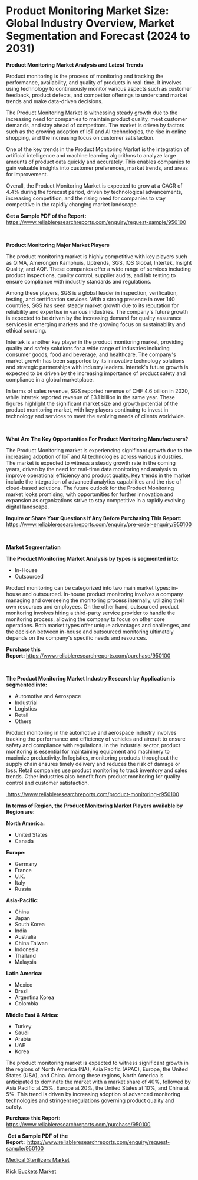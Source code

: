 <p><h1>Product Monitoring Market Size: Global Industry Overview, Market Segmentation and Forecast (2024 to 2031)</h1></p><p><strong>Product Monitoring Market Analysis and Latest Trends</strong></p>
<p><p>Product monitoring is the process of monitoring and tracking the performance, availability, and quality of products in real-time. It involves using technology to continuously monitor various aspects such as customer feedback, product defects, and competitor offerings to understand market trends and make data-driven decisions.</p><p>The Product Monitoring Market is witnessing steady growth due to the increasing need for companies to maintain product quality, meet customer demands, and stay ahead of competitors. The market is driven by factors such as the growing adoption of IoT and AI technologies, the rise in online shopping, and the increasing focus on customer satisfaction.</p><p>One of the key trends in the Product Monitoring Market is the integration of artificial intelligence and machine learning algorithms to analyze large amounts of product data quickly and accurately. This enables companies to gain valuable insights into customer preferences, market trends, and areas for improvement.</p><p>Overall, the Product Monitoring Market is expected to grow at a CAGR of 4.4% during the forecast period, driven by technological advancements, increasing competition, and the rising need for companies to stay competitive in the rapidly changing market landscape.</p></p>
<p><strong>Get a Sample PDF of the Report:&nbsp;</strong> <a href="https://www.reliableresearchreports.com/enquiry/request-sample/950100">https://www.reliableresearchreports.com/enquiry/request-sample/950100</a></p>
<p>&nbsp;</p>
<p><strong>Product Monitoring Major Market Players</strong></p>
<p><p>The product monitoring market is highly competitive with key players such as QIMA, Amerongen Kamphuis, Uptrends, SGS, IQS Global, Intertek, Insight Quality, and AQF. These companies offer a wide range of services including product inspections, quality control, supplier audits, and lab testing to ensure compliance with industry standards and regulations.</p><p>Among these players, SGS is a global leader in inspection, verification, testing, and certification services. With a strong presence in over 140 countries, SGS has seen steady market growth due to its reputation for reliability and expertise in various industries. The company's future growth is expected to be driven by the increasing demand for quality assurance services in emerging markets and the growing focus on sustainability and ethical sourcing.</p><p>Intertek is another key player in the product monitoring market, providing quality and safety solutions for a wide range of industries including consumer goods, food and beverage, and healthcare. The company's market growth has been supported by its innovative technology solutions and strategic partnerships with industry leaders. Intertek's future growth is expected to be driven by the increasing importance of product safety and compliance in a global marketplace.</p><p>In terms of sales revenue, SGS reported revenue of CHF 4.6 billion in 2020, while Intertek reported revenue of £3.1 billion in the same year. These figures highlight the significant market size and growth potential of the product monitoring market, with key players continuing to invest in technology and services to meet the evolving needs of clients worldwide.</p></p>
<p>&nbsp;</p>
<p><strong>What Are The Key Opportunities For Product Monitoring Manufacturers?</strong></p>
<p><p>The Product Monitoring market is experiencing significant growth due to the increasing adoption of IoT and AI technologies across various industries. The market is expected to witness a steady growth rate in the coming years, driven by the need for real-time data monitoring and analysis to improve operational efficiency and product quality. Key trends in the market include the integration of advanced analytics capabilities and the rise of cloud-based solutions. The future outlook for the Product Monitoring market looks promising, with opportunities for further innovation and expansion as organizations strive to stay competitive in a rapidly evolving digital landscape.</p></p>
<p><strong>Inquire or Share Your Questions If Any Before Purchasing This Report:</strong> <a href="https://www.reliableresearchreports.com/enquiry/pre-order-enquiry/950100">https://www.reliableresearchreports.com/enquiry/pre-order-enquiry/950100</a></p>
<p>&nbsp;</p>
<p><strong>Market Segmentation</strong></p>
<p><strong>The Product Monitoring Market Analysis by types is segmented into:</strong></p>
<p><ul><li>In-House</li><li>Outsourced</li></ul></p>
<p><p>Product monitoring can be categorized into two main market types: in-house and outsourced. In-house product monitoring involves a company managing and overseeing the monitoring process internally, utilizing their own resources and employees. On the other hand, outsourced product monitoring involves hiring a third-party service provider to handle the monitoring process, allowing the company to focus on other core operations. Both market types offer unique advantages and challenges, and the decision between in-house and outsourced monitoring ultimately depends on the company's specific needs and resources.</p></p>
<p><strong>Purchase this Report:&nbsp;</strong><a href="https://www.reliableresearchreports.com/purchase/950100">https://www.reliableresearchreports.com/purchase/950100</a></p>
<p>&nbsp;</p>
<p><strong>The Product Monitoring Market Industry Research by Application is segmented into:</strong></p>
<p><ul><li>Automotive and Aerospace</li><li>Industrial</li><li>Logistics</li><li>Retail</li><li>Others</li></ul></p>
<p><p>Product monitoring in the automotive and aerospace industry involves tracking the performance and efficiency of vehicles and aircraft to ensure safety and compliance with regulations. In the industrial sector, product monitoring is essential for maintaining equipment and machinery to maximize productivity. In logistics, monitoring products throughout the supply chain ensures timely delivery and reduces the risk of damage or loss. Retail companies use product monitoring to track inventory and sales trends. Other industries also benefit from product monitoring for quality control and customer satisfaction.</p></p>
<p><a href="https://www.reliableresearchreports.com/product-monitoring-r950100">&nbsp;https://www.reliableresearchreports.com/product-monitoring-r950100</a></p>
<p><strong>In terms of Region, the Product Monitoring Market Players available by Region are:</strong></p>
<p>
    <p> <strong> North America: </strong>
        <ul>
            <li>United States</li>
            <li>Canada</li>
        </ul>
        </p> 
    <p> <strong> Europe: </strong>
        <ul>
            <li>Germany</li>
            <li>France</li>
            <li>U.K.</li>
            <li>Italy</li>
            <li>Russia</li>
        </ul>
        </p> 
    <p> <strong> Asia-Pacific: </strong>
        <ul>
            <li>China</li>
            <li>Japan</li>
            <li>South Korea</li>
            <li>India</li>
            <li>Australia</li>
            <li>China Taiwan</li>
            <li>Indonesia</li>
            <li>Thailand</li>
            <li>Malaysia</li>
        </ul>
        </p> 
    <p> <strong> Latin America: </strong>
        <ul>
            <li>Mexico</li>
            <li>Brazil</li>
            <li>Argentina Korea</li>
            <li>Colombia</li>
        </ul>
        </p> 
    <p> <strong> Middle East & Africa: </strong>
        <ul>
            <li>Turkey</li>
            <li>Saudi</li>
            <li>Arabia</li>
            <li>UAE</li>
            <li>Korea</li>
        </ul>
    </p>
    </p>
<p><p>The product monitoring market is expected to witness significant growth in the regions of North America (NA), Asia Pacific (APAC), Europe, the United States (USA), and China. Among these regions, North America is anticipated to dominate the market with a market share of 40%, followed by Asia Pacific at 25%, Europe at 20%, the United States at 10%, and China at 5%. This trend is driven by increasing adoption of advanced monitoring technologies and stringent regulations governing product quality and safety.</p></p>
<p><strong>Purchase this Report: </strong><a href="https://www.reliableresearchreports.com/purchase/950100">https://www.reliableresearchreports.com/purchase/950100</a></p>
<p>&nbsp;<strong>Get a Sample PDF of the Report:&nbsp;&nbsp;</strong><a href="https://www.reliableresearchreports.com/enquiry/request-sample/950100">https://www.reliableresearchreports.com/enquiry/request-sample/950100</a></p>
<p><strong></strong></p>
<p><p><a href="https://view.publitas.com/reportprime-1/global-medical-sterilizers-market-opportunities-and-forecast-for-period-from-2024-to-2031/">Medical Sterilizers Market</a></p><p><a href="https://view.publitas.com/reportprime-1/kick-buckets-market-size-is-growing-at-cagr-of-5-1-this-report-covers-analysis-by-market-segmentation-growth-and-forecast-2024-2031/">Kick Buckets Market</a></p></p>